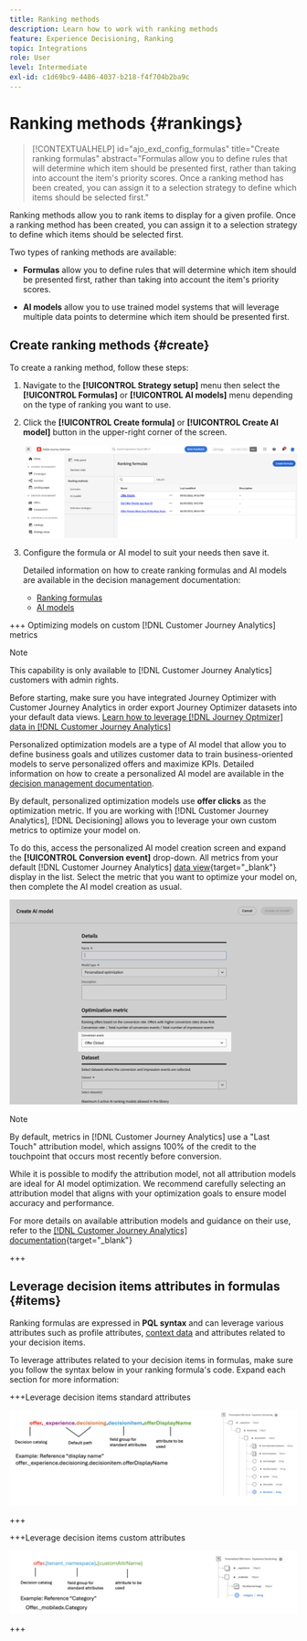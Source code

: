 ```yaml
---
title: Ranking methods
description: Learn how to work with ranking methods
feature: Experience Decisioning, Ranking
topic: Integrations
role: User
level: Intermediate
exl-id: c1d69bc9-4486-4037-b218-f4f704b2ba9c
---
```

# Ranking methods {#rankings}

>[!CONTEXTUALHELP]
>id="ajo_exd_config_formulas"
>title="Create ranking formulas"
>abstract="Formulas allow you to define rules that will determine which item should be presented first, rather than taking into account the item's priority scores. Once a ranking method has been created, you can assign it to a selection strategy to define which items should be selected first."

Ranking methods allow you to rank items to display for a given profile. Once a ranking method has been created, you can assign it to a selection strategy to define which items should be selected first.

Two types of ranking methods are available:

* **Formulas** allow you to define rules that will determine which item should be presented first, rather than taking into account the item's priority scores.

* **AI models** allow you to use trained model systems that will leverage multiple data points to determine which item should be presented first.

## Create ranking methods {#create}

To create a ranking method, follow these steps:

1. Navigate to the **[!UICONTROL Strategy setup]** menu then select the **[!UICONTROL Formulas]** or **[!UICONTROL AI models]** menu depending on the type of ranking you want to use.

1. Click the **[!UICONTROL Create formula]** or **[!UICONTROL Create AI model]** button in the upper-right corner of the screen.

    ![](assets/ranking-create.png)

1. Configure the formula or AI model to suit your needs then save it.

    Detailed information on how to create ranking formulas and AI models are available in the decision management documentation:

    * [Ranking formulas](../offers/ranking/create-ranking-formulas.md)
    * [AI models](../offers/ranking/ai-models.md)

+++ Optimizing models on custom [!DNL Customer Journey Analytics] metrics

>[!NOTE]
>
>This capability is only available to [!DNL Customer Journey Analytics] customers with admin rights.
>
>Before starting, make sure you have integrated Journey Optimizer with Customer Journey Analytics in order export Journey Optimizer datasets into your default data views. [Learn how to leverage [!DNL Journey Optmizer] data in [!DNL Customer Journey Analytics]](../reports/cja-ajo.md)

Personalized optimization models are a type of AI model that allow you to define business goals and utilizes customer data to train business-oriented models to serve personalized offers and maximize KPIs. Detailed information on how to create a personalized AI model are available in the [decision management documentation](../offers/ranking/personalized-optimization-model.md).

By default, personalized optimization models use **offer clicks** as the optimization metric. If you are working with [!DNL Customer Journey Analytics], [!DNL Decisioning] allows you to leverage your own custom metrics to optimize your model on.

To do this, access the personalized AI model creation screen and expand the **[!UICONTROL Conversion event]** drop-down. All metrics from your default [!DNL Customer Journey Analytics] [data view](https://experienceleague.adobe.com/en/docs/analytics-platform/using/cja-dataviews/data-views){target="_blank"} display in the list. Select the metric that you want to optimize your model on, then complete the AI model creation as usual.

![](assets/ai-ranking-custom-metrics.png)

>[!NOTE]
>
>By default, metrics in [!DNL Customer Journey Analytics] use a "Last Touch" attribution model, which assigns 100% of the credit to the touchpoint that occurs most recently before conversion.
>
>While it is possible to modify the attribution model, not all attribution models are ideal for AI model optimization. We recommend carefully selecting an attribution model that aligns with your optimization goals to ensure model accuracy and performance.
>
>For more details on available attribution models and guidance on their use, refer to the [[!DNL Customer Journey Analytics] documentation](https://experienceleague.adobe.com/en/docs/analytics-platform/using/cja-dataviews/component-settings/attribution){target="_blank"}

+++

## Leverage decision items attributes in formulas {#items}

Ranking formulas are expressed in **PQL syntax** and can leverage various attributes such as profile attributes, [context data](context-data.md) and attributes related to your decision items.

To leverage attributes related to your decision items in formulas, make sure you follow the syntax below in your ranking formula's code. Expand each section for more information:

+++Leverage decision items standard attributes

![](assets/formula-attribute.png)

+++

+++Leverage decision items custom attributes

![](assets/formula-attribute-custom.png)

+++
